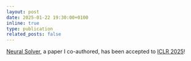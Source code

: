 ```yaml
---
layout: post
date: 2025-01-22 19:30:00+0100
inline: true
type: publication
related_posts: false
---
```


[Neural Solver](https://arxiv.org/abs/2410.06820), a paper I co-authored, has been accepted to [ICLR 2025](https://iclr.cc/Conferences/2025)!
